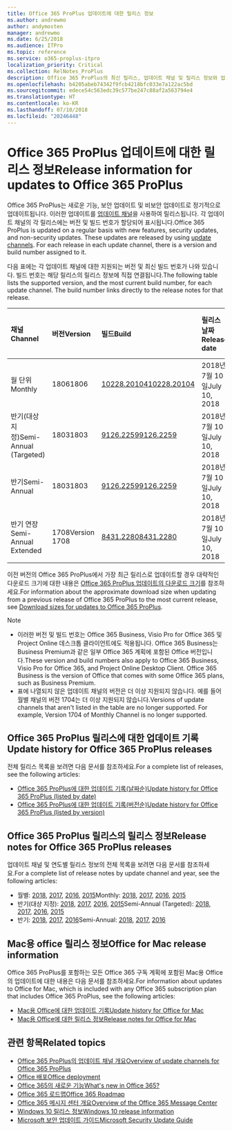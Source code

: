 ```yaml
---
title: Office 365 ProPlus 업데이트에 대한 릴리스 정보
ms.author: andrewmo
author: andymosten
manager: andrewmo
ms.date: 6/25/2018
ms.audience: ITPro
ms.topic: reference
ms.service: o365-proplus-itpro
localization_priority: Critical
ms.collection: RelNotes_ProPlus
description: Office 365 ProPlus의 최신 릴리스, 업데이트 채널 및 릴리스 정보와 업데이트 기록에 대한 링크 목록을 IT 전문가에게 제공합니다.
ms.openlocfilehash: b4205abeb74342f9fcb4218bfc033e7a122ac5bd
ms.sourcegitcommit: edece54c563edc39c577be247c88af2a563794e4
ms.translationtype: HT
ms.contentlocale: ko-KR
ms.lasthandoff: 07/10/2018
ms.locfileid: "20246448"
---
```

# <a name="release-information-for-updates-to-office-365-proplus"></a><span data-ttu-id="1b572-103">Office 365 ProPlus 업데이트에 대한 릴리스 정보</span><span class="sxs-lookup"><span data-stu-id="1b572-103">Release information for updates to Office 365 ProPlus</span></span>

<span data-ttu-id="1b572-p101">Office 365 ProPlus는 새로운 기능, 보안 업데이트 및 비보안 업데이트로 정기적으로 업데이트됩니다. 이러한 업데이트를 [업데이트 채널](https://docs.microsoft.com/deployoffice/overview-of-update-channels-for-office-365-proplus)을 사용하여 릴리스됩니다. 각 업데이트 채널의 각 릴리스에는 버전 및 빌드 번호가 할당되어 표시됩니다.</span><span class="sxs-lookup"><span data-stu-id="1b572-p101">Office 365 ProPlus is updated on a regular basis with new features, security updates, and non-security updates. These updates are released by using [update channels](https://docs.microsoft.com/deployoffice/overview-of-update-channels-for-office-365-proplus). For each release in each update channel, there is a version and build number assigned to it.</span></span> 

<span data-ttu-id="1b572-p102">다음 표에는 각 업데이트 채널에 대한 지원되는 버전 및 최신 빌드 번호가 나와 있습니다. 빌드 번호는 해당 릴리스의 릴리스 정보에 직접 연결됩니다.</span><span class="sxs-lookup"><span data-stu-id="1b572-p102">The following table lists the supported version, and the most current build number, for each update channel. The build number links directly to the release notes for that release.</span></span> 

  
|<span data-ttu-id="1b572-109">**채널**</span><span class="sxs-lookup"><span data-stu-id="1b572-109">**Channel**</span></span>|<span data-ttu-id="1b572-110">**버전**</span><span class="sxs-lookup"><span data-stu-id="1b572-110">**Version**</span></span>|<span data-ttu-id="1b572-111">**빌드**</span><span class="sxs-lookup"><span data-stu-id="1b572-111">**Build**</span></span>|<span data-ttu-id="1b572-112">**릴리스 날짜**</span><span class="sxs-lookup"><span data-stu-id="1b572-112">**Release date**</span></span>|<span data-ttu-id="1b572-113">**현재 버전 기한**</span><span class="sxs-lookup"><span data-stu-id="1b572-113">**Current version supported until**</span></span>|
|:-----|:-----|:-----|:-----|:-----|
|<span data-ttu-id="1b572-114">월 단위</span><span class="sxs-lookup"><span data-stu-id="1b572-114">Monthly</span></span>  <br/> |<span data-ttu-id="1b572-115">1806</span><span class="sxs-lookup"><span data-stu-id="1b572-115">1806</span></span>  <br/> |[<span data-ttu-id="1b572-116">10228.20104</span><span class="sxs-lookup"><span data-stu-id="1b572-116">10228.20104</span></span>](monthly-channel-2018.md#version-1806-july-10)  <br/> | <span data-ttu-id="1b572-117">2018년 7월 10일</span><span class="sxs-lookup"><span data-stu-id="1b572-117">July 10, 2018</span></span>  <br/> |<span data-ttu-id="1b572-118">버전 1807이 릴리스됨</span><span class="sxs-lookup"><span data-stu-id="1b572-118">Version 1807 is released</span></span> <br/>|
|<span data-ttu-id="1b572-119">반기(대상 지정)</span><span class="sxs-lookup"><span data-stu-id="1b572-119">Semi-Annual (Targeted)</span></span>  <br/> |<span data-ttu-id="1b572-120">1803</span><span class="sxs-lookup"><span data-stu-id="1b572-120">1803</span></span>  <br/> |[<span data-ttu-id="1b572-121">9126.2259</span><span class="sxs-lookup"><span data-stu-id="1b572-121">9126.2259</span></span>](semi-annual-channel-targeted-2018.md#version-1803-july-10)  <br/> | <span data-ttu-id="1b572-122">2018년 7월 10일</span><span class="sxs-lookup"><span data-stu-id="1b572-122">July 10, 2018</span></span>  <br/> |<span data-ttu-id="1b572-123">2018년 9월 11일</span><span class="sxs-lookup"><span data-stu-id="1b572-123">September 11, 2018</span></span> <br/>|
|<span data-ttu-id="1b572-124">반기</span><span class="sxs-lookup"><span data-stu-id="1b572-124">Semi-Annual</span></span> <br/> |<span data-ttu-id="1b572-125">1803</span><span class="sxs-lookup"><span data-stu-id="1b572-125">1803</span></span>  <br/> | [<span data-ttu-id="1b572-126">9126.2259</span><span class="sxs-lookup"><span data-stu-id="1b572-126">9126.2259</span></span>](semi-annual-channel-2018.md#version-1803-july-10) <br/> |<span data-ttu-id="1b572-127">2018년 7월 10일</span><span class="sxs-lookup"><span data-stu-id="1b572-127">July 10, 2018</span></span>  <br/> |<span data-ttu-id="1b572-128">2018년 9월 11일</span><span class="sxs-lookup"><span data-stu-id="1b572-128">September 11, 2018</span></span> <br/>|
|<span data-ttu-id="1b572-129">반기 연장</span><span class="sxs-lookup"><span data-stu-id="1b572-129">Semi-Annual Extended</span></span> <br/> |<span data-ttu-id="1b572-130">1708</span><span class="sxs-lookup"><span data-stu-id="1b572-130">Version 1708</span></span>  <br/> |[<span data-ttu-id="1b572-131">8431.2280</span><span class="sxs-lookup"><span data-stu-id="1b572-131">8431.2280</span></span>](semi-annual-channel-2018.md#version-1708-july-10)  <br/> | <span data-ttu-id="1b572-132">2018년 7월 10일</span><span class="sxs-lookup"><span data-stu-id="1b572-132">July 10, 2018</span></span>  <br/> |<span data-ttu-id="1b572-133">2019년 3월 12일</span><span class="sxs-lookup"><span data-stu-id="1b572-133">March 12, 2019</span></span> <br/>|

<span data-ttu-id="1b572-134">이전 버전의 Office 365 ProPlus에서 가장 최근 릴리스로 업데이트할 경우 대략적인 다운로드 크기에 대한 내용은 [Office 365 ProPlus 업데이트의 다운로드 크기](download-sizes-office365-proplus-updates.md)를 참조하세요.</span><span class="sxs-lookup"><span data-stu-id="1b572-134">For information about the approximate download size when updating from a previous release of Office 365 ProPlus to the most current release, see [Download sizes for updates to Office 365 ProPlus](download-sizes-office365-proplus-updates.md).</span></span>

> [!NOTE]
> - <span data-ttu-id="1b572-p103">이러한 버전 및 빌드 번호는 Office 365 Business, Visio Pro for Office 365 및 Project Online 데스크톱 클라이언트에도 적용됩니다. Office 365 Business는 Business Premium과 같은 일부 Office 365 계획에 포함된 Office 버전입니다.</span><span class="sxs-lookup"><span data-stu-id="1b572-p103">These version and build numbers also apply to Office 365 Business, Visio Pro for Office 365, and Project Online Desktop Client. Office 365 Business is the version of Office that comes with some Office 365 plans, such as Business Premium.</span></span>
> - <span data-ttu-id="1b572-p104">표에 나열되지 않은 업데이트 채널의 버전은 더 이상 지원되지 않습니다. 예를 들어 월별 채널의 버전 1704는 더 이상 지원되지 않습니다.</span><span class="sxs-lookup"><span data-stu-id="1b572-p104">Versions of update channels that aren't listed in the table are no longer supported. For example, Version 1704 of Monthly Channel is no longer supported.</span></span> 


## <a name="update-history-for-office-365-proplus-releases"></a><span data-ttu-id="1b572-139">Office 365 ProPlus 릴리스에 대한 업데이트 기록</span><span class="sxs-lookup"><span data-stu-id="1b572-139">Update history for Office 365 ProPlus releases</span></span>

<span data-ttu-id="1b572-140">전체 릴리스 목록을 보려면 다음 문서를 참조하세요.</span><span class="sxs-lookup"><span data-stu-id="1b572-140">For a complete list of releases, see the following articles:</span></span>
 - [<span data-ttu-id="1b572-141">Office 365 ProPlus에 대한 업데이트 기록(날짜순)</span><span class="sxs-lookup"><span data-stu-id="1b572-141">Update history for Office 365 ProPlus (listed by date)</span></span>](update-history-office365-proplus-by-date.md)
 - [<span data-ttu-id="1b572-142">Office 365 ProPlus에 대한 업데이트 기록(버전순)</span><span class="sxs-lookup"><span data-stu-id="1b572-142">Update history for Office 365 ProPlus (listed by version)</span></span>](update-history-office365-proplus-by-version.md)

## <a name="release-notes-for-office-365-proplus-releases"></a><span data-ttu-id="1b572-143">Office 365 ProPlus 릴리스의 릴리스 정보</span><span class="sxs-lookup"><span data-stu-id="1b572-143">Release notes for Office 365 ProPlus releases</span></span>

<span data-ttu-id="1b572-144">업데이트 채널 및 연도별 릴리스 정보의 전체 목록을 보려면 다음 문서를 참조하세요.</span><span class="sxs-lookup"><span data-stu-id="1b572-144">For a complete list of release notes by update channel and year, see the following articles:</span></span>
 - <span data-ttu-id="1b572-145">월별: [2018](monthly-channel-2018.md), [2017](monthly-channel-2017.md), [2016](monthly-channel-2016.md), [2015](monthly-channel-2015.md)</span><span class="sxs-lookup"><span data-stu-id="1b572-145">Monthly: [2018](monthly-channel-2018.md), [2017](monthly-channel-2017.md), [2016](monthly-channel-2016.md), [2015](monthly-channel-2015.md)</span></span>
 - <span data-ttu-id="1b572-146">반기(대상 지정): [2018](semi-annual-channel-targeted-2018.md), [2017](semi-annual-channel-targeted-2017.md), [2016](semi-annual-channel-targeted-2016.md), [2015](semi-annual-channel-targeted-2015.md)</span><span class="sxs-lookup"><span data-stu-id="1b572-146">Semi-Annual (Targeted): [2018](semi-annual-channel-targeted-2018.md), [2017](semi-annual-channel-targeted-2017.md), [2016](semi-annual-channel-targeted-2016.md), [2015](semi-annual-channel-targeted-2015.md)</span></span>
 - <span data-ttu-id="1b572-147">반기: [2018](semi-annual-channel-2018.md), [2017](semi-annual-channel-2017.md), [2016](semi-annual-channel-2016.md)</span><span class="sxs-lookup"><span data-stu-id="1b572-147">Semi-Annual: [2018](semi-annual-channel-2018.md), [2017](semi-annual-channel-2017.md), [2016](semi-annual-channel-2016.md)</span></span>

## <a name="office-for-mac-release-information"></a><span data-ttu-id="1b572-148">Mac용 office 릴리스 정보</span><span class="sxs-lookup"><span data-stu-id="1b572-148">Office for Mac release information</span></span>

<span data-ttu-id="1b572-149">Office 365 ProPlus를 포함하는 모든 Office 365 구독 계획에 포함된 Mac용 Office의 업데이트에 대한 내용은 다음 문서를 참조하세요.</span><span class="sxs-lookup"><span data-stu-id="1b572-149">For information about updates to Office for Mac, which is included with any Office 365 subscription plan that includes Office 365 ProPlus, see the following articles:</span></span>
 - [<span data-ttu-id="1b572-150">Mac용 Office에 대한 업데이트 기록</span><span class="sxs-lookup"><span data-stu-id="1b572-150">Update history for Office for Mac</span></span>](update-history-office-for-mac.md)
 - [<span data-ttu-id="1b572-151">Mac용 Office에 대한 릴리스 정보</span><span class="sxs-lookup"><span data-stu-id="1b572-151">Release notes for Office for Mac</span></span>](release-notes-office-for-mac.md)


## <a name="related-topics"></a><span data-ttu-id="1b572-152">관련 항목</span><span class="sxs-lookup"><span data-stu-id="1b572-152">Related topics</span></span>

- [<span data-ttu-id="1b572-153">Office 365 ProPlus의 업데이트 채널 개요</span><span class="sxs-lookup"><span data-stu-id="1b572-153">Overview of update channels for Office 365 ProPlus</span></span>](https://docs.microsoft.com/deployoffice/overview-of-update-channels-for-office-365-proplus)
- [<span data-ttu-id="1b572-154">Office 배포</span><span class="sxs-lookup"><span data-stu-id="1b572-154">Office deployment</span></span>](https://docs.microsoft.com/deployoffice/)
- [<span data-ttu-id="1b572-155">Office 365의 새로운 기능</span><span class="sxs-lookup"><span data-stu-id="1b572-155">What's new in Office 365?</span></span>](https://support.office.com/article/95c8d81d-08ba-42c1-914f-bca4603e1426)
- [<span data-ttu-id="1b572-156">Office 365 로드맵</span><span class="sxs-lookup"><span data-stu-id="1b572-156">Office 365 Roadmap</span></span>](https://products.office.com/business/office-365-roadmap)
- [<span data-ttu-id="1b572-157">Office 365 메시지 센터 개요</span><span class="sxs-lookup"><span data-stu-id="1b572-157">Overview of the Office 365 Message Center</span></span>](https://support.office.com/article/38fb3333-bfcc-4340-a37b-deda509c2093)
- [<span data-ttu-id="1b572-158">Windows 10 릴리스 정보</span><span class="sxs-lookup"><span data-stu-id="1b572-158">Windows 10 release information</span></span>](https://www.microsoft.com/itpro/windows-10/release-information)
- [<span data-ttu-id="1b572-159">Microsoft 보안 업데이트 가이드</span><span class="sxs-lookup"><span data-stu-id="1b572-159">Microsoft Security Update Guide</span></span>](https://portal.msrc.microsoft.com/)